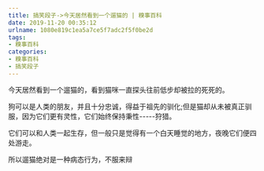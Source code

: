 ```yaml
---
title: 搞笑段子->今天居然看到一个遛猫的 | 糗事百科
date: 2019-11-20 00:35:12
urlname: 1080e819c1ea5a7ce5f7adc2f5f0be2d
tags: 
- 糗事百科
categories:
- 糗事百科
- 搞笑段子
---
```

今天居然看到一个遛猫的，看到猫咪一直探头往前低步却被拉的死死的。

狗可以是人类的朋友，并且十分忠诚，得益于祖先的驯化;但是猫却从未被真正驯服，因为它们更有灵性，它们始终保持秉性-----狩猎。

它们可以和人类一起生存，但一般只是觉得有一个白天睡觉的地方，夜晚它们便四处游走。

所以遛猫绝对是一种病态行为，不服来辩


